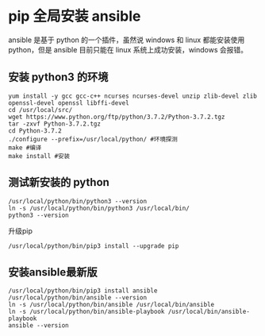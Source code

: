# pip 全局安装 ansible

ansible 是基于 python 的一个插件，虽然说 windows 和 linux 都能安装使用 python，但是 ansible 目前只能在 linux 系统上成功安装，windows 会报错。

## 安装 python3 的环境

```
yum install -y gcc gcc-c++ ncurses ncurses-devel unzip zlib-devel zlib openssl-devel openssl libffi-devel
cd /usr/local/src/
wget https://www.python.org/ftp/python/3.7.2/Python-3.7.2.tgz
tar -zxvf Python-3.7.2.tgz
cd Python-3.7.2
./configure --prefix=/usr/local/python/ #环境探测
make #编译
make install #安装
```

## 测试新安装的 python

```
/usr/local/python/bin/python3 --version
ln -s /usr/local/python/bin/python3 /usr/local/bin/
python3 --version
```

升级pip

```
/usr/local/python/bin/pip3 install --upgrade pip
```

## 安装ansible最新版

```
/usr/local/python/bin/pip3 install ansible
/usr/local/python/bin/ansible --version
ln -s /usr/local/python/bin/ansible /usr/local/bin/ansible
ln -s /usr/local/python/bin/ansible-playbook /usr/local/bin/ansible-playbook
ansible --version
```
